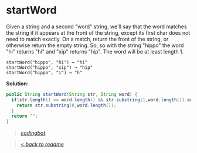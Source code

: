 # startWord

Given a string and a second "word" string, we'll say that the word matches the string if it appears at the front of the string, except its first char does not need to match exactly. On a match, return the front of the string, or otherwise return the empty string. So, so with the string "hippo" the word "hi" returns "hi" and "xip" returns "hip". The word will be at least length 1.

```
startWord("hippo", "hi") → "hi"
startWord("hippo", "xip") → "hip"
startWord("hippo", "i") → "h"
```

**Solution:**

```java
public String startWord(String str, String word) {
  if(str.length() >= word.length() && str.substring(1,word.length()).equals(word.substring(1))){
    return str.substring(0,word.length());
  }
  return "";
}
```

> _[codingbat](http://codingbat.com/prob/p141494)_

> [< _back to readme_](FINDREPLACEREADME)